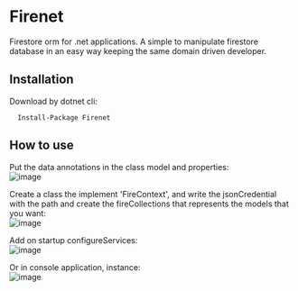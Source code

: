# Firenet
Firestore orm for .net applications. A simple to manipulate firestore database in an easy way keeping the same domain driven developer.


## Installation
Download by dotnet cli:  

```   
  Install-Package Firenet  
```

## How to use

Put the data annotations in the class model and properties:  
![image](https://user-images.githubusercontent.com/30809620/120727373-bda61b00-c4b0-11eb-8586-37573b936c20.png) 

Create a class the implement 'FireContext', and write the jsonCredential with the path and create the fireCollections that represents the models that you want:  
![image](https://user-images.githubusercontent.com/30809620/120727771-c519f400-c4b1-11eb-9685-58c2743cbdbc.png) 

Add on startup configureServices:  
![image](https://user-images.githubusercontent.com/30809620/120727866-feeafa80-c4b1-11eb-8e81-b4feab63224f.png) 

Or in console application, instance:  
![image](https://user-images.githubusercontent.com/30809620/120727951-33f74d00-c4b2-11eb-840e-c560ebcf68b2.png) 

